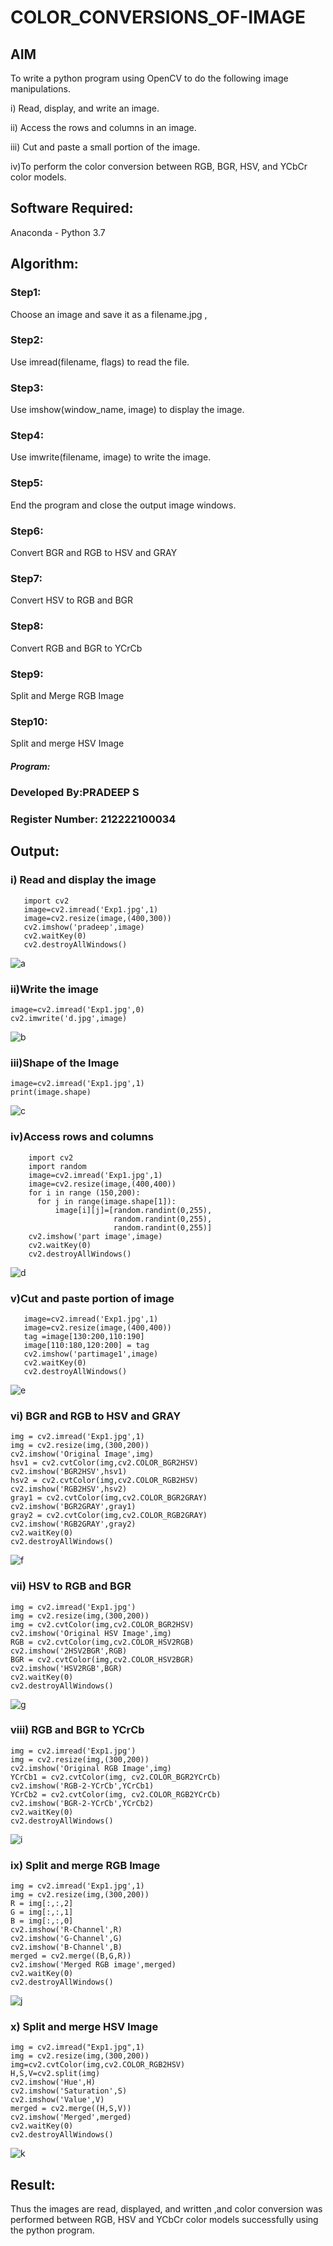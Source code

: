 # COLOR_CONVERSIONS_OF-IMAGE
## AIM
To write a python program using OpenCV to do the following image manipulations.

i) Read, display, and write an image.

ii) Access the rows and columns in an image.

iii) Cut and paste a small portion of the image.

iv)To perform the color conversion between RGB, BGR, HSV, and YCbCr color models.


## Software Required:
Anaconda - Python 3.7
## Algorithm:
### Step1:
Choose an image and save it as a filename.jpg ,
### Step2:
Use imread(filename, flags) to read the file.
### Step3:
Use imshow(window_name, image) to display the image.
### Step4:
Use imwrite(filename, image) to write the image.
### Step5:
End the program and close the output image windows.
### Step6:
Convert BGR and RGB to HSV and GRAY
### Step7:
Convert HSV to RGB and BGR
### Step8:
Convert RGB and BGR to YCrCb
### Step9:
Split and Merge RGB Image
### Step10:
Split and merge HSV Image

##### Program:
### Developed By:PRADEEP S
### Register Number: 212222100034


## Output:

### i) Read and display the image
```
   import cv2
   image=cv2.imread('Exp1.jpg',1)
   image=cv2.resize(image,(400,300))
   cv2.imshow('pradeep',image)
   cv2.waitKey(0)
   cv2.destroyAllWindows()
```
![a](https://github.com/user-attachments/assets/a12529fb-8b19-4730-b9dd-ad68a5127834)


### ii)Write the image

```
image=cv2.imread('Exp1.jpg',0)
cv2.imwrite('d.jpg',image)

```

![b](https://github.com/user-attachments/assets/d06fffb8-f937-4efd-9dc4-648732543e10)


### iii)Shape of the Image
```
image=cv2.imread('Exp1.jpg',1)
print(image.shape)
```

![c](https://github.com/user-attachments/assets/38b2f9a7-3f8b-4972-bea3-fd781d433734)


### iv)Access rows and columns
```
    import cv2
    import random
    image=cv2.imread('Exp1.jpg',1)
    image=cv2.resize(image,(400,400))
    for i in range (150,200):
      for j in range(image.shape[1]):
          image[i][j]=[random.randint(0,255),
                       random.randint(0,255),
                       random.randint(0,255)] 
    cv2.imshow('part image',image)
    cv2.waitKey(0)
    cv2.destroyAllWindows()
```
![d](https://github.com/user-attachments/assets/627cd946-3362-4512-81a5-3e9962918c34)


### v)Cut and paste portion of image
```
   image=cv2.imread('Exp1.jpg',1)
   image=cv2.resize(image,(400,400))
   tag =image[130:200,110:190]
   image[110:180,120:200] = tag
   cv2.imshow('partimage1',image)
   cv2.waitKey(0)
   cv2.destroyAllWindows()
```

![e](https://github.com/user-attachments/assets/17156c31-cd8c-4208-a2e7-89ba96314d6e)



### vi) BGR and RGB to HSV and GRAY
```
img = cv2.imread('Exp1.jpg',1)
img = cv2.resize(img,(300,200))
cv2.imshow('Original Image',img)
hsv1 = cv2.cvtColor(img,cv2.COLOR_BGR2HSV)
cv2.imshow('BGR2HSV',hsv1)
hsv2 = cv2.cvtColor(img,cv2.COLOR_RGB2HSV)
cv2.imshow('RGB2HSV',hsv2)
gray1 = cv2.cvtColor(img,cv2.COLOR_BGR2GRAY)
cv2.imshow('BGR2GRAY',gray1)
gray2 = cv2.cvtColor(img,cv2.COLOR_RGB2GRAY)
cv2.imshow('RGB2GRAY',gray2)
cv2.waitKey(0)
cv2.destroyAllWindows()
```


![f](https://github.com/user-attachments/assets/551bd619-9690-499a-9627-0f9ad7a6976e)

### vii) HSV to RGB and BGR
```
img = cv2.imread('Exp1.jpg')
img = cv2.resize(img,(300,200))
img = cv2.cvtColor(img,cv2.COLOR_BGR2HSV)
cv2.imshow('Original HSV Image',img)
RGB = cv2.cvtColor(img,cv2.COLOR_HSV2RGB)
cv2.imshow('2HSV2BGR',RGB)
BGR = cv2.cvtColor(img,cv2.COLOR_HSV2BGR)
cv2.imshow('HSV2RGB',BGR)
cv2.waitKey(0)
cv2.destroyAllWindows()
```
![g](https://github.com/user-attachments/assets/a14dd332-2836-4c3e-a392-6c3dbf2f34cb)


### viii) RGB and BGR to YCrCb
```
img = cv2.imread('Exp1.jpg')
img = cv2.resize(img,(300,200))
cv2.imshow('Original RGB Image',img)
YCrCb1 = cv2.cvtColor(img, cv2.COLOR_BGR2YCrCb)
cv2.imshow('RGB-2-YCrCb',YCrCb1)
YCrCb2 = cv2.cvtColor(img, cv2.COLOR_RGB2YCrCb)
cv2.imshow('BGR-2-YCrCb',YCrCb2)
cv2.waitKey(0)
cv2.destroyAllWindows()
```

![i](https://github.com/user-attachments/assets/29587433-436d-40d0-8fde-3efaa48cd709)


### ix) Split and merge RGB Image
```
img = cv2.imread('Exp1.jpg',1)
img = cv2.resize(img,(300,200))
R = img[:,:,2]
G = img[:,:,1]
B = img[:,:,0]
cv2.imshow('R-Channel',R)
cv2.imshow('G-Channel',G)
cv2.imshow('B-Channel',B)
merged = cv2.merge((B,G,R))
cv2.imshow('Merged RGB image',merged)
cv2.waitKey(0)
cv2.destroyAllWindows()

```
![j](https://github.com/user-attachments/assets/6f39e0a8-c71e-494f-9fdc-967955d29cef)


### x) Split and merge HSV Image
```
img = cv2.imread("Exp1.jpg",1)
img = cv2.resize(img,(300,200))
img=cv2.cvtColor(img,cv2.COLOR_RGB2HSV)
H,S,V=cv2.split(img)
cv2.imshow('Hue',H)
cv2.imshow('Saturation',S)
cv2.imshow('Value',V)
merged = cv2.merge((H,S,V))
cv2.imshow('Merged',merged)
cv2.waitKey(0)
cv2.destroyAllWindows()
```

![k](https://github.com/user-attachments/assets/163aa5a8-7bb4-4c28-b6de-06390daabeae)


## Result:
Thus the images are read, displayed, and written ,and color conversion was performed between RGB, HSV and YCbCr color models successfully using the python program.







